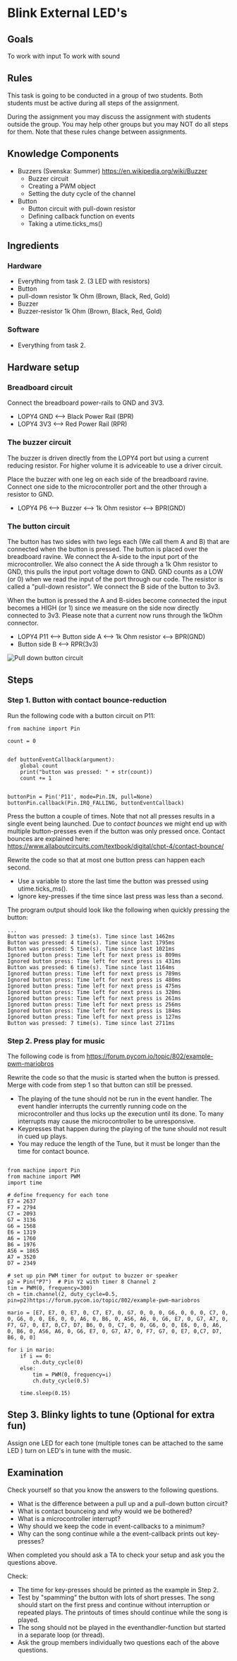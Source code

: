 # Blink External LED's

## Goals
To work with input
To work with sound

## Rules

This task is going to be conducted in a group of two students. Both students must be active during all steps of the assignment.

During the assignment you may discuss the assignment with students outside the group. You may help other groups but you may NOT do all steps for them. Note that these rules change between assignments.

## Knowledge Components
 * Buzzers (Svenska: Summer) https://en.wikipedia.org/wiki/Buzzer
    * Buzzer circuit
    * Creating a PWM object
    * Setting the duty cycle of the channel
 * Button 
    * Button circuit with pull-down resistor
    * Defining callback function on events
    * Taking a utime.ticks_ms()

## Ingredients

### Hardware
 * Everything from task 2. (3 LED with resistors)
 * Button 
 * pull-down resistor 1k Ohm (Brown, Black, Red, Gold)
 * Buzzer 
 * Buzzer-resistor 1k Ohm (Brown, Black, Red, Gold) 
 
### Software 
 * Everything from task 2.
 
## Hardware setup

### Breadboard circuit
Connect the breadboard power-rails to GND and 3V3.

 * LOPY4 GND <--> Black Power Rail (BPR)
 * LOPY4 3V3 <--> Red Power Rail (RPR)
 
### The buzzer circuit
The buzzer is driven directly from the LOPY4 port but using a current reducing resistor. For higher volume it is adviceable to use a driver circuit.

Place the buzzer with one leg on each side of the breadboard ravine. Connect one side to the microcontroller port and the other through a resistor to GND. 

 * LOPY4 P6 <--> Buzzer <--> 1k Ohm resistor <--> BPR(GND)
 
### The button circuit
The button has two sides with two legs each (We call them A and B) that are connected when the button is pressed. The button is placed over the breadboard ravine. We connect the A-side to the input port of the microcontroller. We also connect the A side through a 1k Ohm resistor to GND, this pulls the input port voltage down to GND. GND counts as a LOW (or 0) when we read the input of the port through our code. The resistor is called a "pull-down resistor". We connect the B side of the button to 3v3. 

When the button is pressed the A and B-sides become connected the input becomes a HIGH (or 1) since we measure on the side now directly connected to 3v3. Please note that a current now runs through the 1kOhm connector. 

  * LOPY4 P11 <--> Button side A <--> 1k Ohm resistor <--> BPR(GND)
  * Button side B <--> RPR(3v3)
  
![Pull down button circuit](/images/pull-down-button.jpg)

## Steps

### Step 1. Button with contact bounce-reduction

Run the following code with a button circuit on P11:
```
from machine import Pin

count = 0


def buttonEventCallback(argument):
    global count
    print("button was pressed: " + str(count))
    count += 1


buttonPin = Pin('P11', mode=Pin.IN, pull=None)
buttonPin.callback(Pin.IRQ_FALLING, buttonEventCallback)
```

Press the button a couple of times. Note that not all presses results in a single event being launched. Due to *contact bounces* we might end up with multiple button-presses even if the button was only pressed once.
Contact bounces are explained here: https://www.allaboutcircuits.com/textbook/digital/chpt-4/contact-bounce/

Rewrite the code so that at most one button press can happen each second. 
 * Use a variable to store the last time the button was pressed using utime.ticks_ms(). 
 * Ignore key-presses if the time since last press was less than a second.

The program output should look like the following when quickly pressing the button:
```
...
Button was pressed: 3 time(s). Time since last 1462ms
Button was pressed: 4 time(s). Time since last 1795ms
Button was pressed: 5 time(s). Time since last 1021ms
Ignored button press: Time left for next press is 809ms
Ignored button press: Time left for next press is 431ms
Button was pressed: 6 time(s). Time since last 1164ms
Ignored button press: Time left for next press is 789ms
Ignored button press: Time left for next press is 480ms
Ignored button press: Time left for next press is 475ms
Ignored button press: Time left for next press is 320ms
Ignored button press: Time left for next press is 261ms
Ignored button press: Time left for next press is 256ms
Ignored button press: Time left for next press is 184ms
Ignored button press: Time left for next press is 127ms
Button was pressed: 7 time(s). Time since last 2711ms
```


### Step 2. Press play for music

The following code is from https://forum.pycom.io/topic/802/example-pwm-mariobros

Rewrite the code so that the music is started when the button is pressed. Merge with code from step 1 so that button can still be pressed.
 * The playing of the tune should not be run in the event handler. The event handler interrupts the currently running code on the microcontroller and thus locks up the execution until its done. To many interrupts may cause the microcontroller to be unresponsive. 
 * Keypresses that happen during the playing of the tune should not result in cued up plays. 
 * You may reduce the length of the Tune, but it must be longer than the time for contact bounce. 


```

from machine import Pin
from machine import PWM
import time

# define frequency for each tone
E7 = 2637
F7 = 2794
C7 = 2093
G7 = 3136
G6 = 1568
E6 = 1319
A6 = 1760
B6 = 1976
AS6 = 1865
A7 = 3520
D7 = 2349

# set up pin PWM timer for output to buzzer or speaker
p2 = Pin("P7")  # Pin Y2 with timer 8 Channel 2
tim = PWM(0, frequency=300)
ch = tim.channel(2, duty_cycle=0.5, pin=p2)https://forum.pycom.io/topic/802/example-pwm-mariobros

mario = [E7, E7, 0, E7, 0, C7, E7, 0, G7, 0, 0, 0, G6, 0, 0, 0, C7, 0, 0, G6, 0, 0, E6, 0, 0, A6, 0, B6, 0, AS6, A6, 0, G6, E7, 0, G7, A7, 0, F7, G7, 0, E7, 0,C7, D7, B6, 0, 0, C7, 0, 0, G6, 0, 0, E6, 0, 0, A6, 0, B6, 0, AS6, A6, 0, G6, E7, 0, G7, A7, 0, F7, G7, 0, E7, 0,C7, D7, B6, 0, 0]

for i in mario:
    if i == 0:
        ch.duty_cycle(0)
    else:
        tim = PWM(0, frequency=i)
        ch.duty_cycle(0.5)

    time.sleep(0.15)
```

## Step 3. Blinky lights to tune (Optional for extra fun)

Assign one LED for each tone (multiple tones can be attached to the same LED ) turn on LED's in tune with the music.


## Examination
Check yourself so that you know the answers to the following questions.
 * What is the difference between a pull up and a pull-down button circuit?
 * What is contact bounceing and why would we be bothered?
 * What is a microcontroller interrupt?
 * Why should we keep the code in event-callbacks to a minimum?
 * Why can the song continue while a the event-callback prints out key-presses?

When completed you should ask a TA to check your setup and ask you the questions above.

Check:
 * The time for key-presses should be printed as the example in Step 2. 
 * Test by "spamming" the button with lots of short presses. The song should start on the first press and continue without interruption or repeated plays. The printouts of times should continue while the song is played.
 * The song should not be played in the eventhandler-function but started in a separate loop (or thread).
 * Ask the group members individually two questions each of the above questions.
 


  
